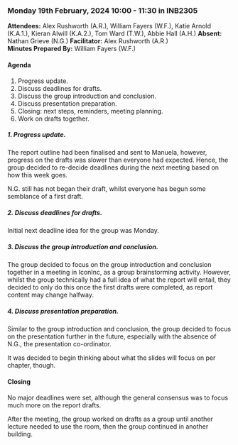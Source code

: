 ### Monday 19th February, 2024 10:00 - 11:30 in INB2305

**Attendees:** Alex Rushworth (A.R.), William Fayers (W.F.), Katie Arnold (K.A.1.), Kieran Alwill (K.A.2.), Tom Ward (T.W.), Abbie Hall (A.H.)
**Absent:** Nathan Grieve (N.G.)
**Facilitator:** Alex Rushworth (A.R.)  
**Minutes Prepared By:** William Fayers (W.F.)

#### Agenda

1. Progress update.
2. Discuss deadlines for drafts.
3. Discuss the group introduction and conclusion.
4. Discuss presentation preparation.
5. Closing: next steps, reminders, meeting planning.
6. Work on drafts together.

##### 1. Progress update.

The report outline had been finalised and sent to Manuela, however, progress on the drafts was slower than everyone had expected. Hence, the group decided to re-decide deadlines during the next meeting based on how this week goes.

N.G. still has not began their draft, whilst everyone has begun some semblance of a first draft.

##### 2. Discuss deadlines for drafts.

Initial next deadline idea for the group was Monday.

##### 3. Discuss the group introduction and conclusion.

The group decided to focus on the group introduction and conclusion together in a meeting in IconInc, as a group brainstorming activity. However, whilst the group technically had a full idea of what the report will entail, they decided to only do this once the first drafts were completed, as report content may change halfway.

##### 4. Discuss presentation preparation.

Similar to the group introduction and conclusion, the group decided to focus on the presentation further in the future, especially with the absence of N.G., the presentation co-ordinator.

It was decided to begin thinking about what the slides will focus on per chapter, though.

#### Closing

No major deadlines were set, although the general consensus was to focus much more on the report drafts.

After the meeting, the group worked on drafts as a group until another lecture needed to use the room, then the group continued in another building.